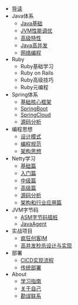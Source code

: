 - [导读](/_sidebar.md)
- Java体系
  - [Java基础](/快速入门.md)
  - [JVM性能调优](/快速入门.md)
  - [高级特性](/快速入门.md)
  - [Java高并发](/快速入门.md)
  - [网络编程](/快速入门.md)
- Ruby
  - Ruby基础学习
  - Ruby on Rails
  - Ruby高级技巧
  - Ruby元编程
- Spring体系
  - [基础核心框架](/快速入门.md)
  - [SpringBoot](/快速入门.md)
  - [SpringCloud](/快速入门.md)
  - [源码分析](/快速入门.md)
- 编程思想
  - [设计模式](/md/designpatterns/creational/singleton.md)
  - [编程规范](/快速入门.md)
  - [架构思想](/快速入门.md)
- Netty学习
  - [基础篇](/快速入门.md)
  - [入门篇](/快速入门.md)
  - [中级篇](/快速入门.md)
  - [高级篇](/快速入门.md)
  - [源码分析](/快速入门.md)
  - [架构和行业应用篇](/快速入门.md)
- JVM字节码
  - [ASM字节码插桩](/快速入门.md)
  - [JavaAgent](/快速入门.md)
- 实战项目
  - [疯狂创客IM](/快速入门.md)
  - [高并发秒杀设计与实现](/快速入门.md)
- 部署
  - [CICD实现流程](/快速入门.md)
  - [传统部署](/快速入门.md)
- About
  - [学习指南](/快速入门.md)
  - [关于自己](/快速入门.md)
  - [勘误联系](/快速入门.md)
